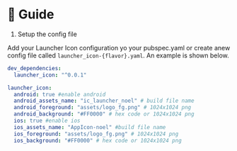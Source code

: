 # 📖 Guide

1. Setup the config file

Add your Launcher Icon configuration yo your pubspec.yaml or create anew config file called `launcher_icon-{flavor}.yaml`. An example is shown below.

```yaml
dev_dependencies:
  launcher_icon: "^0.0.1"

launcher_icon:
  android: true #enable android
  android_assets_name: "ic_launcher_noel" # build file name
  android_foreground: "assets/logo_fg.png" # 1024x1024 png
  android_background: "#FF0000" # hex code or 1024x1024 png
  ios: true #enable ios
  ios_assets_name: "AppIcon-noel" #build file name
  ios_foreground: "assets/logo_fg.png" # 1024x1024 png
  ios_background: "#FF0000" # hex code or 1024x1024 png
```
